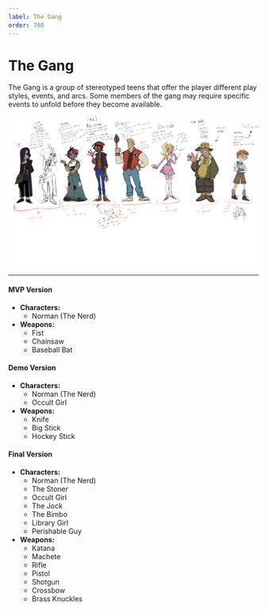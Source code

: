 ```yaml
---
label: The Gang
order: 700
---
```


# The Gang

The Gang is a group of stereotyped teens that offer the player different play styles, events, and arcs. Some members of the gang may require specific events to unfold before they become available.

[![](/static/refrence-art/actor-the-cast-color.png)](/static/refrence-art/actor-the-cast-color.png)

---
#### MVP Version

* **Characters:**
  - Norman (The Nerd)
* **Weapons:**
  - Fist
  - Chainsaw
  - Baseball Bat

#### Demo Version

* **Characters:**
  - Norman (The Nerd)
  - Occult Girl
* **Weapons:**
  - Knife
  - Big Stick
  - Hockey Stick

#### Final Version

* **Characters:**
  - Norman (The Nerd)
  - The Stoner
  - Occult Girl
  - The Jock
  - The Bimbo
  - Library Girl
  - Perishable Guy
* **Weapons:**
  - Katana
  - Machete
  - Rifle
  - Pistol
  - Shotgun
  - Crossbow
  - Brass Knuckles

